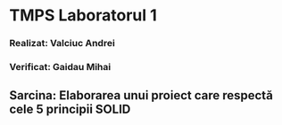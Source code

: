 # TMPS Laboratorul 1
### Realizat:  Valciuc Andrei
### Verificat: Gaidau Mihai
## Sarcina: Elaborarea unui proiect care respectă cele 5 principii SOLID

